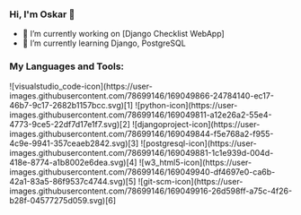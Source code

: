 ### Hi, I'm Oskar 👋

<!--
**Oskru/Oskru** is a ✨ _special_ ✨ repository because its `README.md` (this file) appears on your GitHub profile.
-->

- 🔭 I’m currently working on [Django Checklist WebApp]
- 🌱 I’m currently learning Django, PostgreSQL


### My Languages and Tools:

<p align="left">
![visualstudio_code-icon](https://user-images.githubusercontent.com/78699146/169049866-24784140-ec17-46b7-9c17-2682b1157bcc.svg)[1]
![python-icon](https://user-images.githubusercontent.com/78699146/169049811-a12e26a2-55e4-4773-9ce5-22df7d17e1f7.svg)[2]
![djangoproject-icon](https://user-images.githubusercontent.com/78699146/169049844-f5e768a2-f955-4c9e-9941-357ceaeb2842.svg)[3]
![postgresql-icon](https://user-images.githubusercontent.com/78699146/169049881-1c1e939d-004d-418e-8774-a1b8002e6dea.svg)[4]
![w3_html5-icon](https://user-images.githubusercontent.com/78699146/169049940-df4697e0-ca6b-42a1-83a5-86f9537c4744.svg)[5]
![git-scm-icon](https://user-images.githubusercontent.com/78699146/169049916-26d598ff-a75c-4f26-b28f-04577275d059.svg)[6]
</p>


<!-- [<img align="left" alt="Visual Studio Code" width="40px" src="https://user-images.githubusercontent.com/78699146/169049866-24784140-ec17-46b7-9c17-2682b1157bcc.svg"]/>][VSC]
[<img align="left" alt="Python" width="40px" src="https://user-images.githubusercontent.com/78699146/169049811-a12e26a2-55e4-4773-9ce5-22df7d17e1f7.svg"]/>][Python]
[<img align="left" alt="Django" width="40px" src="https://user-images.githubusercontent.com/78699146/169049844-f5e768a2-f955-4c9e-9941-357ceaeb2842.svg"]/>][Django]
[<img align="left" alt="PosgreSQL" width="40px" src="https://user-images.githubusercontent.com/78699146/169049881-1c1e939d-004d-418e-8774-a1b8002e6dea.svg"]/>][PostgreSQL]
[<img align="left" alt="HTML5" width="40px" src="https://user-images.githubusercontent.com/78699146/169049866-24784140-ec17-46b7-9c17-2682b1157bcc.svg"]/>][HTML5]
[<img align="left" alt="Git" width="40px" src="https://user-images.githubusercontent.com/78699146/169049940-df4697e0-ca6b-42a1-83a5-86f9537c4744.svg"]/>][Git] -->





[1]: https://code.visualstudio.com/
[2]: https://www.python.org/
[3]: https://www.djangoproject.com/
[4]: https://www.postgresql.org/
[5]: https://www.w3.org/html/
[6]: https://git-scm.com/